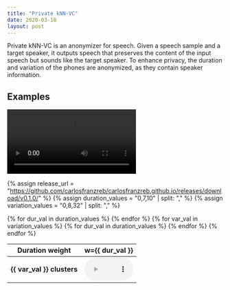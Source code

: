 ```yaml
---
title: "Private kNN-VC"
date: 2020-03-18
layout: post
---
```


Private kNN-VC is an anonymizer for speech.
Given a speech sample and a target speaker, it outputs speech that preserves the content of the input speech but sounds like the target speaker.
To enhance privacy, the duration and variation of the phones are anonymized, as they contain speaker information.

## Examples

<video controls="" name="0-0_1089-134686-0000_0">
    <source src="https://github.com/carlosfranzreb/carlosfranzreb.github.io/releases/download/v0.1.0/0-0_1089-134686-0000_0.flac" type="audio/mp3">
</video>

{% assign release_url = "https://github.com/carlosfranzreb/carlosfranzreb.github.io/releases/download/v0.1.0/" %}
{% assign duration_values = "0,7,10" | split: "," %}
{% assign variation_values = "0,8,32" | split: "," %}

<style>

    .audio_player {
        width: 100%;
    }

</style>

<table>
    <thead>
        <tr>
            <th>Duration weight</th>
            {% for dur_val in duration_values %}
                <th>w={{ dur_val }}</th>
            {% endfor %}
        </tr>
    </thead>
    <tbody>
        {% for var_val in variation_values %}
            <tr>
                <td><b>{{ var_val }} clusters</b></td>
                {% for dur_val in duration_values %}
                    <td>
                        <audio class="audio_player" controls preload>
                            <source src="{{ release_url }}{{ dur_val }}-{{ var_val }}_1089-134686-0000_0.flac" type="audio/flac">
                        </audio>
                    </td>
                {% endfor %}
            </tr>
        {% endfor %}
    </tbody>
</table>